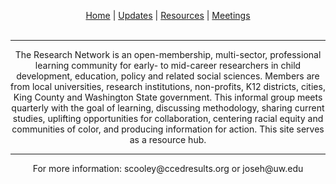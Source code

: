 <p align="center">
 <a href="https://scools.github.io/Home/">Home</a>  |
 <a href="https://scools.github.io/Updates/">Updates</a>  |
 <a href="https://scools.github.io/Resources/">Resources</a>  |
 <a href="https://scools.github.io/Meetings/">Meetings</a>
<br><br>
</p>

***

<p align="center">
The Research Network is an open-membership, multi-sector, professional learning community for early- to mid-career researchers in child development, education, policy and related social sciences. Members are from local universities, research institutions, non-profits, K12 districts, cities, King County and Washington State government. This informal group meets quarterly with the goal of learning, discussing methodology, sharing current studies, uplifting opportunities for collaboration, centering racial equity and communities of color, and producing information for action. This site serves as a resource hub.
</p>

***

<p align="center">
For more information: scooley@ccedresults.org or joseh@uw.edu
</p>
